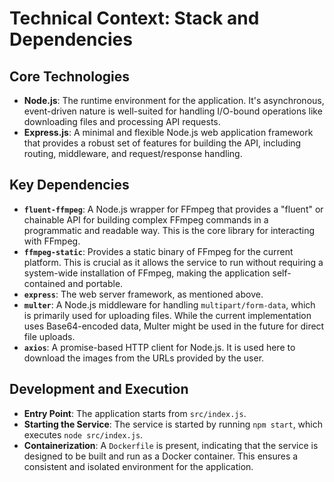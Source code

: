 # Technical Context: Stack and Dependencies

## Core Technologies

-   **Node.js**: The runtime environment for the application. It's asynchronous, event-driven nature is well-suited for handling I/O-bound operations like downloading files and processing API requests.
-   **Express.js**: A minimal and flexible Node.js web application framework that provides a robust set of features for building the API, including routing, middleware, and request/response handling.

## Key Dependencies

-   **`fluent-ffmpeg`**: A Node.js wrapper for FFmpeg that provides a "fluent" or chainable API for building complex FFmpeg commands in a programmatic and readable way. This is the core library for interacting with FFmpeg.
-   **`ffmpeg-static`**: Provides a static binary of FFmpeg for the current platform. This is crucial as it allows the service to run without requiring a system-wide installation of FFmpeg, making the application self-contained and portable.
-   **`express`**: The web server framework, as mentioned above.
-   **`multer`**: A Node.js middleware for handling `multipart/form-data`, which is primarily used for uploading files. While the current implementation uses Base64-encoded data, Multer might be used in the future for direct file uploads.
-   **`axios`**: A promise-based HTTP client for Node.js. It is used here to download the images from the URLs provided by the user.

## Development and Execution

-   **Entry Point**: The application starts from `src/index.js`.
-   **Starting the Service**: The service is started by running `npm start`, which executes `node src/index.js`.
-   **Containerization**: A `Dockerfile` is present, indicating that the service is designed to be built and run as a Docker container. This ensures a consistent and isolated environment for the application.
